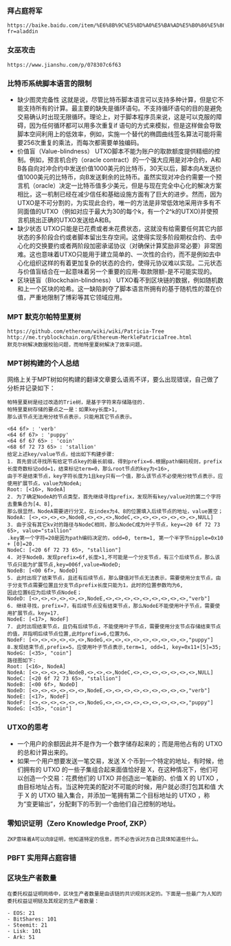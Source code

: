 ### 拜占庭将军 
	https://baike.baidu.com/item/%E6%8B%9C%E5%8D%A0%E5%BA%AD%E5%B0%86%E5%86%9B%E9%97%AE%E9%A2%98/265656?fr=aladdin
### 女巫攻击
	https://www.jianshu.com/p/078307c6f63
### 比特币系统脚本语言的限制
- 缺少图灵完备性
    这就是说，尽管比特币脚本语言可以支持多种计算，但是它不能支持所有的计算。最主要的缺失是循环语句。不支持循环语句的目的是避免交易确认时出现无限循环。理论上，对于脚本程序员来说，这是可以克服的障碍，因为任何循环都可以用多次重复if 语句的方式来模拟，但是这样做会导致脚本空间利用上的低效率，例如，实施一个替代的椭圆曲线签名算法可能将需要256次重复的乘法，而每次都需要单独编码。
- 价值盲（Value-blindness）
    UTXO脚本不能为账户的取款额度提供精细的控制。例如，预言机合约（oracle 
    contract）的一个强大应用是对冲合约，A和B各自向对冲合约中发送价值1000美元的比特币，30天以后，脚本向A发送价值1000美元的比特币，向B发送剩余的比特币。虽然实现对冲合约需要一个预言机（oracle）决定一比特币值多少美元，但是与现在完全中心化的解决方案相比，这一机制已经在减少信任和基础设施方面有了巨大的进步。然而，因为UTXO是不可分割的，为实现此合约，唯一的方法是非常低效地采用许多有不同面值的UTXO（例如对应于最大为30的每个k，有一个2^k的UTXO)并使预言机挑出正确的UTXO发送给A和B。
- 缺少状态 
UTXO只能是已花费或者未花费状态，这就没有给需要任何其它内部状态的多阶段合约或者脚本留出生存空间。这使得实现多阶段期权合约、去中心化的交换要约或者两阶段加密承诺协议（对确保计算奖励非常必要）非常困难。这也意味着UTXO只能用于建立简单的、一次性的合约，而不是例如去中心化组织这样的有着更加复杂的状态的合约，使得元协议难以实现。二元状态与价值盲结合在一起意味着另一个重要的应用-取款限额-是不可能实现的。
- 区块链盲（Blockchain-blindness）
    UTXO看不到区块链的数据，例如随机数和上一个区块的哈希。这一缺陷剥夺了脚本语言所拥有的基于随机性的潜在价值，严重地限制了博彩等其它领域应用。
### MPT 默克尔帕特里夏树 
    https://github.com/ethereum/wiki/wiki/Patricia-Tree
    http://me.tryblockchain.org/Ethereum-MerklePatriciaTree.html
    默克尔树解决数据校验问题，而帕特里夏树解决了效率问题。
### MPT树构建的个人总结
网络上关于MPT树如何构建的翻译文章要么语焉不详，要么出现错误，自己做了分析并记录如下：

    帕特里夏树是经过改造的Trie树，是基于字符来存储路径的.
    帕特里夏树存储的要点之一是：如果key长度>1,
    那么该节点无法用分枝节点表示，只能用其它节点表示。
    
    <64 6f> : 'verb'
    <64 6f 67> : 'puppy'
    <64 6f 67 65> : 'coin'
    <68 6f 72 73 65> : 'stallion'
    给定上述key/value节点，给出如下构建步骤:
    1. 首先尝试寻找所有给定节点key的最长前缀，得到prefix=6.根据path编码规则，prefix长度奇数标记odd=1，结束标记term=0，那么root节点的key为<16>,
    由于不是结束节点，key字符长度为1且key只有一个值，那么该节点不必使用分枝节点表示，应使用扩展节点，value为NodeA;
    Root: [<16>, NodeA]
    2. 为了确定NodeA的节点类型，首先继续寻找prefix，发现所有key/value对的第二个字符去重集合为[4、8],
    那么很显然，NodeA需要进行分叉，在index为4、8的位置填入后续节点的地址，value置空；
    NodeA: [<>,<>,<>,<>,NodeB,<>,<>,<>,NodeC,<>,<>,<>,<>,<>,<>,<>,NULL]
    3. 由于没有其它kv对的路径与NodeC相同，那么NodeC成为叶子节点，key=<20 6f 72 73 65>, value="stallion"
    .key第一个字符=20是因为path编码决定的，odd=0, term=1, 第一个半字节nipple=0x10 + [0]=20.
    NodeC: [<20 6f 72 73 65>, "stallion"]
    4. 对于NodeB，发现prefix=6f,长度>1,不可能是一个分支节点，有三个后续节点，那么该节点只能为扩展节点,key=006f,value=NodeD;
    NodeB: [<00 6f>, NodeD]
    5. 此时出现了结束节点，且还有后续节点，那么键值对节点无法表示，需要使用分支节点，由于分支节点需要位置且分支节点prefix长度只能为1，此时的位置参数均为6,
    因此位置6应为后续节点NodeE；
    NodeD: [<>,<>,<>,<>,<>,<>,NodeE,<>,<>,<>,<>,<>,<>,<>,<>,<>,"verb"]
    6. 继续寻找，prefix=7，有后续节点没有结束节点，那么NodeE不能使用叶子节点，需要使用扩展节点。key=17.
    NodeE: [<17>, NodeF]
    7. 此时出现结束节点，且仍有后续节点，不能使用叶子节点，需要使用分支节点存储结束节点的值，并指明后续节点位置,此时prefix=6,位置为6。
    NodeF: [<>,<>,<>,<>,<>,<>,NodeG,<>,<>,<>,<>,<>,<>,<>,<>,<>,"puppy"]
    8.发现结束节点,prefix=5，应使用叶子节点表示,term=1, odd=1, key=0x11+[5]=35;
    NodeG: [<35>, "coin"]
    路径图如下:
    Root: [<16>, NodeA]
    NodeA: [<>,<>,<>,<>,NodeB,<>,<>,<>,NodeC,<>,<>,<>,<>,<>,<>,<>,NULL]
    NodeC: [<20 6f 72 73 65>, "stallion"]
    NodeB: [<00 6f>, NodeD]
    NodeD: [<>,<>,<>,<>,<>,<>,NodeE,<>,<>,<>,<>,<>,<>,<>,<>,<>,"verb"]
    NodeE: [<17>, NodeF]
    NodeF: [<>,<>,<>,<>,<>,<>,NodeG,<>,<>,<>,<>,<>,<>,<>,<>,<>,"puppy"]
    NodeG: [<35>, "coin"]

### UTXO的思考
- 一个用户的余额因此并不是作为一个数字储存起来的；而是用他占有的 UTXO 的总和计算出来的。
- 如果一个用户想要发送一笔交易，发送 X 个币到一个特定的地址，有时候，他们拥有的 UTXO 的一些子集组合起来面值恰好是 X，在这种情况下，他们可以创造一个交易：花费他们的 UTXO 并创造出一笔新的、价值 X 的 UTXO ，由目标地址占有。当这种完美的配对不可能的时候，用户就必须打包其和值 大于 X 的 UTXO 输入集合，并添加一笔拥有第二个目标地址的 UTXO ，称为“变更输出”，分配剩下的币到一个由他们自己控制的地址。
### 零知识证明（Zero Knowledge Proof, ZKP）
    ZKP意味着A可以向B证明，他知道特定的信息，而不必告诉对方自己具体知道些什么。
### PBFT 实用拜占庭容错
### 区块生产者数量
    在委托权益证明网络中，区块生产者数量是由该链的共识规则决定的。下面是一些最广为人知的委托权益证明链及其规定的生产者数量：

    - EOS: 21
    - BitShares: 101
    - Steemit: 21
    - Lisk: 101
    - Ark: 51